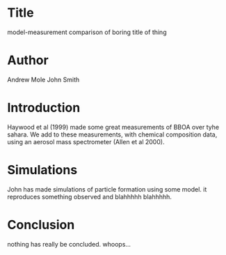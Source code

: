 # Title

model-measurement comparison 
of boring title of thing

# Author
Andrew Mole
John Smith

# Introduction

Haywood et al (1999) made some great measurements of BBOA over tyhe sahara.
We add to these measurements, with chemical composition data, using an aerosol mass spectrometer (Allen et al 2000).

# Simulations

John has made simulations of particle formation using some model.
it reproduces something observed and blahhhhh blahhhhh.

# Conclusion

nothing has really be concluded.
whoops...